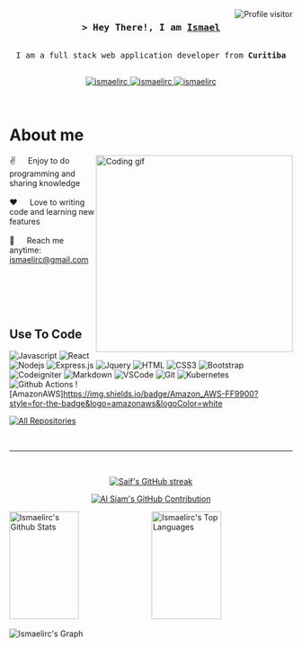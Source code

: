<a href="https://komarev.com/ghpvc/?username=ismaelirc">
  <img align="right" src="https://komarev.com/ghpvc/?username=ismaelirc&label=Visitors&color=0e75b6&style=flat" alt="Profile visitor" />
</a>

<!-- Intro  -->
<h3 align="center">
        <samp>&gt; Hey There!, I am
                <b><a target="_blank" href="https://ismaelirc.com">Ismael</a></b>
        </samp>
</h3>

<p align="center"> 	
  <samp>	
    <br>	
      I am a full stack web application developer from <b>Curitiba</b>	
    <br>	
    <br>	
  </samp>	
</p>

<p align="center">
 <a href="https://isma-dev.netlify.app/" target="blank">
  <img src="https://img.shields.io/badge/Website-DC143C?style=for-the-badge&logo=medium&logoColor=white" alt="ismaelirc" />
 </a>
 <a href="https://www.linkedin.com/in/ismaelricardocosta/" target="_blank">
  <img src="https://img.shields.io/badge/LinkedIn-0077B5?style=for-the-badge&logo=linkedin&logoColor=white" alt="ismaelirc"/>
 </a>
 <a href="https://instagram.com/ismaelirc" target="_blank">
  <img src="https://img.shields.io/badge/Instagram-fe4164?style=for-the-badge&logo=instagram&logoColor=white" alt="ismaelirc" />
 </a> 
</p>
<br />

<!-- About Section -->
 # About me
 
<p>
 <img align="right" width="350" src="/assets/programmer.gif" alt="Coding gif" />
  
 ✌️ &emsp; Enjoy to do programming and sharing knowledge <br/><br/>
 ❤️ &emsp; Love to writing code and learning new features<br/><br/>
 📧 &emsp; Reach me anytime: ismaelirc@gmail.com<br/><br/>
 
</p>

<br/>
<br/>
<br/>

## Use To Code

![Javascript](https://img.shields.io/badge/Javascript-F0DB4F?style=for-the-badge&labelColor=black&logo=javascript&logoColor=F0DB4F)
![React](https://img.shields.io/badge/-React-61DBFB?style=for-the-badge&labelColor=black&logo=react&logoColor=61DBFB)
![Nodejs](https://img.shields.io/badge/Nodejs-3C873A?style=for-the-badge&labelColor=black&logo=node.js&logoColor=3C873A)
![Express.js](https://img.shields.io/badge/Express.js-000000?style=for-the-badge&logo=express&logoColor=white)
![Jquery](https://img.shields.io/badge/jQuery-0769AD?style=for-the-badge&logo=jquery&logoColor=white)
![HTML](https://img.shields.io/badge/HTML5-E34F26?style=for-the-badge&logo=html5&logoColor=white)
![CSS3](https://img.shields.io/badge/CSS3-1572B6?style=for-the-badge&logo=css3&logoColor=white)
![Bootstrap](https://img.shields.io/badge/Bootstrap-563D7C?style=for-the-badge&logo=bootstrap&logoColor=white)
![Codeigniter](https://img.shields.io/badge/Codeigniter-EF4223?style=for-the-badge&logo=codeigniter&logoColor=white)
![Markdown](https://img.shields.io/badge/Markdown-000000?style=for-the-badge&logo=markdown&logoColor=white)
![VSCode](https://img.shields.io/badge/Visual_Studio-0078d7?style=for-the-badge&logo=visual%20studio&logoColor=white)
![Git](https://img.shields.io/badge/Git-F05032?style=for-the-badge&logo=git&logoColor=white)
![Kubernetes](https://img.shields.io/badge/kubernetes-326ce5.svg?&style=for-the-badge&logo=kubernetes&logoColor=white)
![Github Actions](https://img.shields.io/badge/GitHub_Actions-2088FF?style=for-the-badge&logo=github-actions&logoColor=white)
![AmazonAWS]https://img.shields.io/badge/Amazon_AWS-FF9900?style=for-the-badge&logo=amazonaws&logoColor=white
<br/>

<p align="left">
  <a href="https://github.com/ismaelirc?tab=repositories" target="_blank"><img alt="All Repositories" title="All Repositories" src="https://img.shields.io/badge/-All%20Repos-2962FF?style=for-the-badge&logo=koding&logoColor=white"/></a>
</p>

<br/>
<hr/>
<br/>

<p align="center">
  <a href="https://github.com/ismaelirc">
    <img src="https://github-readme-streak-stats.herokuapp.com/?user=ismaelirc&theme=radical&border=7F3FBF&background=0D1117" alt="Saif's GitHub streak"/>
  </a>
</p>

<p align="center">
  <a href="https://github.com/ismaelirc">
    <img src="https://github-profile-summary-cards.vercel.app/api/cards/profile-details?username=ismaelirc&theme=radical" alt="Al Siam's GitHub Contribution"/>
  </a>
</p>

<a> 
    <a href="https://github.com/ismaelirc"><img alt="Ismaelirc's Github Stats" src="https://denvercoder1-github-readme-stats.vercel.app/api?username=ismaelirc&show_icons=true&count_private=true&theme=react&border_color=7F3FBF&bg_color=0D1117&title_color=F85D7F&icon_color=F8D866" height="192px" width="49.5%"/></a>
  <a href="https://github.com/ismaelirc"><img alt="Ismaelirc's Top Languages" src="https://denvercoder1-github-readme-stats.vercel.app/api/top-langs/?username=ismaelirc&langs_count=8&layout=compact&theme=react&border_color=7F3FBF&bg_color=0D1117&title_color=F85D7F&icon_color=F8D866" height="192px" width="49.5%"/></a>
  <br/>
</a>


![Ismaelirc's Graph](https://github-readme-activity-graph.vercel.app/graph?username=ismaelirc&custom_title=Ismaelirc's%20GitHub%20Activity%20Graph&bg_color=0D1117&color=7F3FBF&line=7F3FBF&point=7F3FBF&area_color=FFFFFF&title_color=FFFFFF&area=true)
